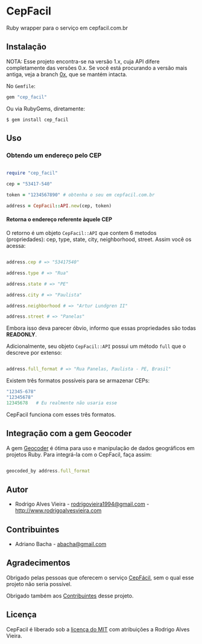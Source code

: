 # CepFacil

Ruby wrapper para o serviço em cepfacil.com.br

## Instalação

NOTA: Esse projeto encontra-se na versão 1.x, cuja API difere completamente das versões 0.x. Se você está procurando a versão mais antiga, veja a branch [0x], que se mantém intacta.

No `Gemfile`:

```ruby
gem "cep_facil"

```

Ou via RubyGems, diretamente:

  `$ gem install cep_facil`

## Uso

### Obtendo um endereço pelo CEP

```ruby

require "cep_facil"

cep = "53417-540"

token = "1234567890" # obtenha o seu em cepfacil.com.br

address = CepFacil::API.new(cep, token)

```

#### Retorna o endereço referente àquele CEP

O retorno é um objeto `CepFacil::API` que contem 6 metodos (propriedades): cep, type, state, city, neighborhood, street. Assim você os acessa:

```ruby

address.cep # => "53417540"

address.type # => "Rua"

address.state # => "PE"

address.city # => "Paulista"

address.neighborhood # => "Artur Lundgren II"

address.street # => "Panelas"

```

Embora isso deva parecer óbvio, informo que essas propriedades são todas **READONLY**.

Adicionalmente, seu objeto `CepFacil::API` possui um método `full` que o descreve por extenso:

```ruby

address.full_format # => "Rua Panelas, Paulista - PE, Brasil"

```

Existem três formatos possíveis para se armazenar CEPs:

```ruby
"12345-678"
"12345678"
12345678   # Eu realmente não usaria esse
```

CepFacil funciona com esses três formatos.

## Integração com a gem Geocoder

A gem [Geocoder] é ótima para uso e manipulação de dados geográficos em projetos Ruby. Para integrá-la com o CepFacil, faça assim:

```ruby

geocoded_by address.full_format

```

## Autor

* Rodrigo Alves Vieira - rodrigovieira1994@gmail.com - http://www.rodrigoalvesvieira.com

## Contribuintes

* Adriano Bacha - abacha@gmail.com

## Agradecimentos

Obrigado pelas pessoas que oferecem o serviço [CepFácil], sem o qual esse projeto não seria possível.

Obrigado também aos [Contribuintes] desse projeto.

## Licença

CepFacil é liberado sob a [licença do MIT] com atribuições a Rodrigo Alves Vieira.

[0x]: https://github.com/rodrigoalvesvieira/cep_facil/tree/0x
[Geocoder]: https://github.com/alexreisner/geocoder
[CepFácil]: http://cepfacil.com.br
[Contribuintes]: #contribuintes
[licença do MIT]: http://pt.wikipedia.org/wiki/Licen%C3%A7a_MIT#Texto_da_licen.C3.A7a
